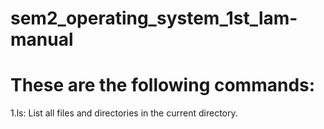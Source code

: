 # sem2_operating_system_1st_lam-manual

# These are the following commands:

1.ls: List all files and directories in the current directory.


